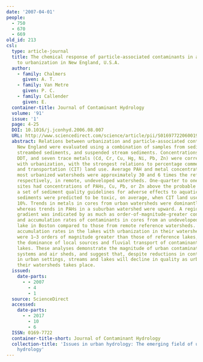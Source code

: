 ```yaml
---
date: '2007-04-01'
people:
  - 750
  - 670
  - 669
old_id: 213
csl:
  type: article-journal
  title: The chemical response of particle-associated contaminants in aquatic sediments
    to urbanization in New England, U.S.A.
  author:
    - family: Chalmers
      given: A. T.
    - family: Van Metre
      given: P. C.
    - family: Callender
      given: E.
  container-title: Journal of Contaminant Hydrology
  volume: '91'
  issue: '1'
  page: 4-25
  DOI: 10.1016/j.jconhyd.2006.08.007
  URL: http://www.sciencedirect.com/science/article/pii/S0169772206001926
  abstract: Relations between urbanization and particle-associated contaminants in
    New England were evaluated using a combination of samples from sediment cores,
    streambed sediments, and suspended stream sediments. Concentrations of PAHs, PCBs,
    DDT, and seven trace metals (Cd, Cr, Cu, Hg, Ni, Pb, Zn) were correlated strongly
    with urbanization, with the strongest relations to percentage commercial, industrial,
    and transportation (CIT) land use. Average PAH and metal concentrations in the
    most urbanized watersheds were approximately 30 and 6 times the reference concentrations,
    respectively, in remote, undeveloped watersheds. One-quarter to one-half of sampling
    sites had concentrations of PAHs, Cu, Pb, or Zn above the probable effects concentration,
    a set of sediment quality guidelines for adverse effects to aquatic biota, and
    sediments were predicted to be toxic, on average, when CIT land use exceeded about
    10%. Trends in metals in cores from urban watersheds were dominantly downward,
    whereas trends in PAHs in a suburban watershed were upward. A regional atmospheric-fallout
    gradient was indicated by as much as order-of-magnitude-greater concentrations
    and accumulation rates of contaminants in cores from an undeveloped reference
    lake in Boston compared to those from remote reference watersheds. Contaminant
    accumulation rates in the lakes with urbanization in their watersheds, however,
    were 1–3 orders of magnitude greater than those of reference lakes, which indicate
    the dominance of local sources and fluvial transport of contaminants to urban
    lakes. These analyses demonstrate the magnitude of urban contamination of aquatic
    systems and air sheds, and suggest that, despite reductions in contaminant emissions
    in urban settings, streams and lakes will decline in quality as urbanization of
    their watersheds takes place.
  issued:
    date-parts:
      - - 2007
        - 4
        - 1
  source: ScienceDirect
  accessed:
    date-parts:
      - - 2017
        - 10
        - 6
  ISSN: 0169-7722
  container-title-short: Journal of Contaminant Hydrology
  collection-title: 'Issues in urban hydrology: The emerging field of urban contaminant
    hydrology'
---
```

